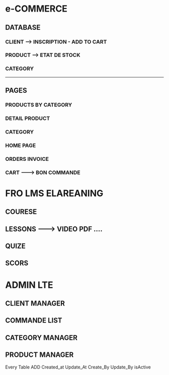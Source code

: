 # e-COMMERCE 
## DATABASE
### CLIENT --> INSCRIPTION  - ADD TO CART 
### PRODUCT --> ETAT DE STOCK  
### CATEGORY 

 -----------------------------------------

## PAGES
### PRODUCTS BY CATEGORY 
### DETAIL PRODUCT
### CATEGORY 
### HOME PAGE
### ORDERS INVOICE
### CART ---> BON COMMANDE

# FRO LMS ELAREANING 
## COURESE
## LESSONS ---> VIDEO PDF ....
## QUIZE 
## SCORS 


# ADMIN LTE
## CLIENT MANAGER
## COMMANDE LIST 
## CATEGORY MANAGER 
## PRODUCT MANAGER 



Every Table ADD Created_at Update_At  Create_By  Update_By   isActive


